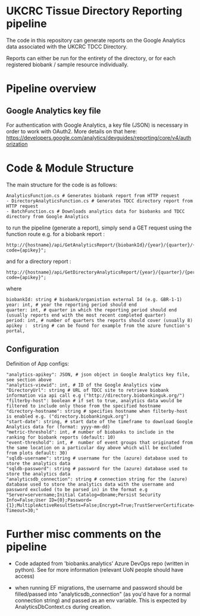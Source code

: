 # UKCRC Tissue Directory Reporting pipeline

The code in this repository can generate reports on the Google Analytics data associated with the UKCRC TDCC Directory.

Reports can either be run for the entirety of the directory, or for each registered biobank / sample resource individually.

# Pipeline overview

## Google Analytics key file
For authentication with Google Analytics, a key file (JSON) is necessary in order to work with OAuth2. More details on that here: https://developers.google.com/analytics/devguides/reporting/core/v4/authorization


# Code & Module Structure
The main structure for the code is as follows:
```
AnalyticsFunction.cs # Generates biobank report from HTTP request
- DirectoryAnalyticsFunction.cs # Generates TDCC directory report from HTTP request
- BatchFunction.cs # Downloads analytics data for biobanks and TDCC directory from Google Analytics
```

to run the pipeline (generate a report), 
simply send a GET request using the function route e.g. for a biobank report :
```
http://{hostname}/api/GetAnalyticsReport/{biobankId}/{year}/{quarter}/{period}?code={apikey}";
```
and for a directory report :
```
http://{hostname}/api/GetDirectoryAnalyticsReport/{year}/{quarter}/{period}?code={apikey}";
```
where 
```
biobankId: string # biobank/organistion external Id (e.g. GBR-1-1)
year: int, # year the reporting period should end
quarter: int, # quarter in which the reporting period should end (usually reports end with the most recent completed quarter)
period: int, # number of quarters the reports should cover (usually 8)
apikey :  string # can be found for example from the azure function's portal,
``` 


## Configuration
Definition of App configs:
```
"analytics-apikey": JSON, # json object in Google Analytics key file, see section above 
"analytics-viewid": int, # ID of the Google Analytics view
"DirectoryUrl": string # URL of TDCC site to retrieve biobank information via api call e.g ("http://directory.biobankinguk.org/")
"filterby-host": boolean # if set to true, analytics data would be filtered to include only those from the specified hostname
"directory-hostname": string # specifies hostname when filterby-host is enabled e.g. ("directory.biobankinguk.org")
"start-date": string, # start date of the timeframe to download Google Analytics data for (format: yyyy-mm-dd)
"metric-threshold": int, # number of biobanks to include in the ranking for biobank reports (default: 10)
"event-threshold": int, #  number of event groups that originated from the same location on a particular day above which will be excluded from plots default: 30)
"sqldb-username": string # username for the (azure) database used to store the analytics data
"sqldb-password": string # password for the (azure) database used to store the analytics data
"analyticsdb_connection": string # connection string for the (azure) database used to store the analytics data with the username and password excluded (to be parsed in) in the format e.g "Server=servername;Initial Catalog=dbname;Persist Security Info=False;User ID={0};Password={1};MultipleActiveResultSets=False;Encrypt=True;TrustServerCertificate=False;Connection Timeout=30;"
```


# Further misc comments on the pipeline
- Code adapted from 'biobanks.analytics' Azure DevOps repo (written in python). See for more information (relevant UoN people should have access)

- when running EF migrations, the username and password should be filled/passed into "analyticsdb_connection" (as you'd have for a normal connection string) and passed as an env variable. This is expected by AnalyticsDbContext.cs during creation.